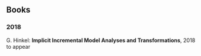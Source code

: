 Books
---

### 2018
G. Hinkel: **Implicit Incremental Model Analyses and Transformations**, 2018
to appear

